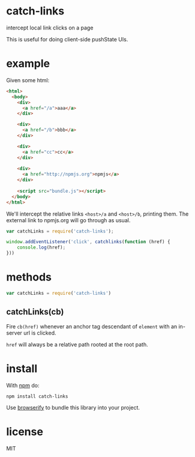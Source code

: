 # catch-links

intercept local link clicks on a page

This is useful for doing client-side pushState UIs.

# example

Given some html:

``` html
<html>
  <body>
    <div>
      <a href="/a">aaa</a>
    </div>

    <div>
      <a href="/b">bbb</a>
    </div>

    <div>
      <a href="cc">cc</a>
    </div>
    
    <div>
      <a href="http://npmjs.org">npmjs</a>
    </div>
    
    <script src="bundle.js"></script>
  </body>
</html>
```

We'll intercept the relative links `<host>/a` and `<host>/b`, printing them.
The external link to npmjs.org will go through as usual.

``` js
var catchLinks = require('catch-links');

window.addEventListener('click', catchlinks(function (href) {
    console.log(href);
}))
```

# methods

``` js
var catchLinks = require('catch-links')
```

## catchLinks(cb)

Fire `cb(href)` whenever an anchor tag descendant of `element` with an in-server
url is clicked.

`href` will always be a relative path rooted at the root path.

# install

With [npm](https://npmjs.org) do:

```
npm install catch-links
```

Use [browserify](http://browserify.org) to bundle this library into your
project.

# license

MIT
